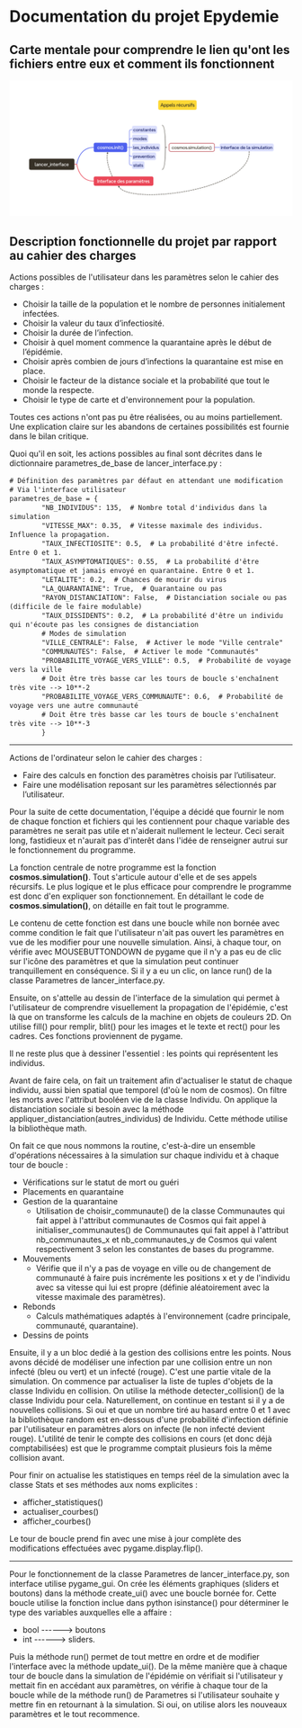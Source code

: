 # Documentation du projet Epydemie

## Carte mentale pour comprendre le lien qu'ont les fichiers entre eux et comment ils fonctionnent

![Carte mentale](epydemie-map.png)

## Description fonctionnelle du projet par rapport au cahier des charges

Actions possibles de l'utilisateur dans les paramètres selon le cahier des charges :

- Choisir la taille de la population et le nombre de personnes
initialement infectées.
- Choisir la valeur du taux d’infectiosité.
- Choisir la durée de l’infection.
- Choisir à quel moment commence la quarantaine après le début de
l’épidémie.
- Choisir après combien de jours d’infections la quarantaine est mise
en place.
- Choisir le facteur de la distance sociale et la probabilité que tout le monde la respecte.
- Choisir le type de carte et d'environnement pour la population.

Toutes ces actions n'ont pas pu être réalisées, ou au moins partiellement. Une explication claire sur les abandons
de certaines possibilités est fournie dans le bilan critique.

Quoi qu'il en soit, les actions possibles au final sont décrites dans le dictionnaire parametres_de_base de lancer_interface.py :

```
# Définition des paramètres par défaut en attendant une modification
# Via l'interface utilisateur
parametres_de_base = {
        "NB_INDIVIDUS": 135,  # Nombre total d'individus dans la simulation
        "VITESSE_MAX": 0.35,  # Vitesse maximale des individus. Influence la propagation.
        "TAUX_INFECTIOSITE": 0.5,  # La probabilité d'être infecté. Entre 0 et 1.
        "TAUX_ASYMPTOMATIQUES": 0.55,  # La probabilité d'être asymptomatique et jamais envoyé en quarantaine. Entre 0 et 1.
        "LETALITE": 0.2,  # Chances de mourir du virus
        "LA_QUARANTAINE": True,  # Quarantaine ou pas
        "RAYON_DISTANCIATION": False,  # Distanciation sociale ou pas (difficile de le faire modulable)
        "TAUX_DISSIDENTS": 0.2,  # La probabilité d'être un individu qui n'écoute pas les consignes de distanciation
        # Modes de simulation
        "VILLE_CENTRALE": False,  # Activer le mode "Ville centrale"
        "COMMUNAUTES": False,  # Activer le mode "Communautés"
        "PROBABILITE_VOYAGE_VERS_VILLE": 0.5,  # Probabilité de voyage vers la ville
        # Doit être très basse car les tours de boucle s'enchaînent très vite --> 10**-2
        "PROBABILITE_VOYAGE_VERS_COMMUNAUTE": 0.6,  # Probabilité de voyage vers une autre communauté
        # Doit être très basse car les tours de boucle s'enchaînent très vite --> 10**-3
        }
```

---

Actions de l'ordinateur selon le cahier des charges :

- Faire des calculs en fonction des paramètres choisis par l’utilisateur.
- Faire une modélisation reposant sur les paramètres sélectionnés par l’utilisateur.

 Pour la suite de cette documentation, l'équipe a décidé que fournir le nom de chaque fonction et fichiers qui les contiennent pour chaque
 variable des paramètres ne serait pas utile et n'aiderait nullement le lecteur. Ceci serait long, fastidieux et n'aurait pas d'interêt dans
 l'idée de renseigner autrui sur le fonctionnement du programme.

 La fonction centrale de notre programme est la fonction **cosmos.simulation()**. Tout s'articule autour d'elle et de ses appels récursifs.
 Le plus logique et le plus efficace pour comprendre le programme est donc d'en expliquer son fonctionnement.
 En détaillant le code de **cosmos.simulation()**, on détaille en fait tout le programme.

 Le contenu de cette fonction est dans une boucle while non bornée avec comme condition le fait que l'utilisateur n'ait pas
 ouvert les paramètres en vue de les modifier pour une nouvelle simulation.
Ainsi, à chaque tour, on vérifie avec MOUSEBUTTONDOWN de pygame que il n'y a pas eu de clic sur l'icône des paramètres et que la
simulation peut continuer tranquillement en conséquence.
Si il y a eu un clic, on lance run() de la classe Parametres de lancer_interface.py.

Ensuite, on s'attelle au dessin de l'interface de la simulation qui permet à l'utilisateur de comprendre visuellement
la propagation de l'épidémie, c'est là que on transforme les calculs de la machine en objets de couleurs 2D.
On utilise fill() pour remplir, blit() pour les images et le texte et rect() pour les cadres. Ces fonctions proviennent de pygame.

Il ne reste plus que à dessiner l'essentiel : les points qui représentent les individus.

Avant de faire cela, on fait un traitement afin d'actualiser le statut de chaque individu, aussi bien spatial que temporel (d'où le nom de cosmos).
On filtre les morts avec l'attribut booléen vie de la classe Individu.
On applique la distanciation sociale si besoin avec la méthode appliquer_distanciation(autres_individus) de Individu. Cette méthode
utilise la bibliothèque math. 

On fait ce que nous nommons la routine, c'est-à-dire un ensemble d'opérations nécessaires à la simulation sur chaque individu et à chaque tour de boucle :
- Vérifications sur le statut de mort ou guéri
- Placements en quarantaine
- Gestion de la quarantaine
    - Utilisation de choisir_communaute() de la classe Communautes qui fait appel à l'attribut communautes de Cosmos
    qui fait appel à initialiser_communautes() de Communautes qui fait appel à l'attribut nb_communautes_x et nb_communautes_y de Cosmos
    qui valent respectivement 3 selon les constantes de bases du programme.
- Mouvements
    - Vérifie que il n'y a pas de voyage en ville ou de changement de communauté à faire puis incrémente les positions x et y de l'individu avec sa vitesse
    qui lui est propre (définie aléatoirement avec la vitesse maximale des paramètres).
- Rebonds
    - Calculs mathématiques adaptés à l'environnement (cadre principale, communauté, quarantaine).
- Dessins de points

Ensuite, il y a un bloc dedié à la gestion des collisions entre les points. Nous avons décidé de modéliser une infection par une collision
entre un non infecté (bleu ou vert) et un infecté (rouge). C'est une partie vitale de la simulation.
On commence par actualiser la liste de tuples d'objets de la classe Individu en collision. On utilise la méthode detecter_collision() de la classe
Individu pour cela.
Naturellement, on continue en testant si il y a de nouvelles collisions. Si oui et que un nombre tiré au hasard entre 0 et 1 avec la bibliothèque
random est en-dessous d'une probabilité d'infection définie par l'utilisateur en paramètres alors on infecte (le non infecté devient rouge).
L'utilité de tenir le compte des collisions en cours (et donc déjà comptabilisées) est que le programme comptait plusieurs fois la même collision avant.

Pour finir on actualise les statistiques en temps réel de la simulation avec la classe Stats et ses méthodes aux noms explicites :
- afficher_statistiques()
- actualiser_courbes()
- afficher_courbes()

Le tour de boucle prend fin avec une mise à jour complète des modifications effectuées avec pygame.display.flip().

---

Pour le fonctionnement de la classe Parametres de lancer_interface.py, son interface utilise pygame_gui.
On crée les éléments graphiques (sliders et boutons) dans la méthode create_ui() avec une boucle bornée for. Cette boucle utilise la fonction inclue dans
python isinstance() pour déterminer le type des variables auxquelles elle a affaire :
- bool ------> boutons
- int ------> sliders.

Puis la méthode run() permet de tout mettre en ordre et de modifier l'interface avec la méthode update_ui().
De la même manière que à chaque tour de boucle dans la simulation de l'épidémie on vérifiait si l'utilisateur y mettait fin en accédant aux paramètres,
on vérifie à chaque tour de la boucle while de la méthode run() de Parametres si l'utilisateur souhaite y mettre fin en retournant à la simulation.
Si oui, on utilise alors les nouveaux paramètres et le tout recommence.





